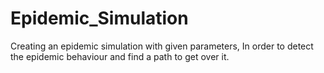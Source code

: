 # Epidemic_Simulation
Creating an epidemic simulation with given parameters, In order to detect the epidemic behaviour and find a path to get over it.
